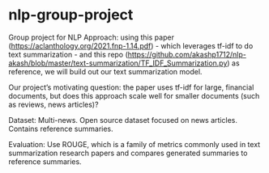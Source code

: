 # nlp-group-project

Group project for NLP
Approach: using this paper (https://aclanthology.org/2021.fnp-1.14.pdf) - which leverages tf-idf to do text summarization - and this repo (https://github.com/akashp1712/nlp-akash/blob/master/text-summarization/TF_IDF_Summarization.py) as reference, we will build out our text summarization model. 

Our project’s motivating question: the paper uses tf-idf for large, financial documents, but does this approach scale well for smaller documents (such as reviews, news articles)?

Dataset: Multi-news. Open source dataset focused on news articles. Contains reference summaries. 

Evaluation: Use ROUGE, which is a family of metrics commonly used in text summarization research papers and compares generated summaries to reference summaries.